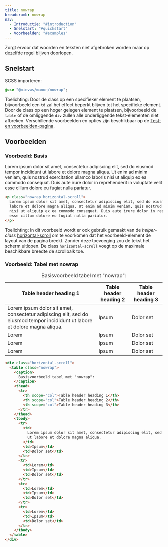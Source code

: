 ```yaml
---
title: nowrap
breadcrumb: nowrap
nav:
  - Introductie: "#introduction"
  - Snelstart: "#quickstart"
  - Voorbeelden: "#examples"
---
```


Zorgt ervoor dat woorden en teksten niet afgebroken worden maar op dezelfde
regel blijven doorlopen.

<h2 id="quick-start">Snelstart</h2>

SCSS importeren:

```scss
@use "@minvws/manon/nowrap";
```

<p class="explanation">
  <span>Toelichting:</span> Door de class op een specifieker element te plaatsen,
  bijvoorbeeld een <code>td</code> zal het effect beperkt blijven tot het specifieke
  element. Door de class op een hoger gelegen element te plaatsen, bijvoorbeeld de
  <code>table</code>
  of de omliggende <code>div</code> zullen alle onderliggende tekst-elementen niet afbreken.
  Verschillende voorbeelden en opties zijn beschikbaar op de
  <a href="/utility/nowrap-test">Test- en voorbeelden-pagina</a>.
</p>

<h2 id="examples">Voorbeelden</h2>

### Voorbeeld: Basis

<p class="nowrap horizontal-scroll">
  Lorem ipsum dolor sit amet, consectetur adipiscing elit, sed do eiusmod tempor incididunt
  ut labore et dolore magna aliqua. Ut enim ad minim veniam, quis nostrud exercitation
  ullamco laboris nisi ut aliquip ex ea commodo consequat. Duis aute irure dolor in
  reprehenderit in voluptate velit esse cillum dolore eu fugiat nulla pariatur.
</p>

```html
<p class="nowrap horizontal-scroll">
  Lorem ipsum dolor sit amet, consectetur adipiscing elit, sed do eiusmod tempor incididunt ut
  labore et dolore magna aliqua. Ut enim ad minim veniam, quis nostrud exercitation ullamco laboris
  nisi ut aliquip ex ea commodo consequat. Duis aute irure dolor in reprehenderit in voluptate velit
  esse cillum dolore eu fugiat nulla pariatur.
</p>
```

<p class="explanation">
  <span>Toelichting:</span> In dit voorbeeld wordt er ook gebruik gemaakt van de
  <dfn>helper-class</dfn>
  <a href="/utility/horizontal-scroll">horizontal-scroll</a>
  om te voorkomen dat het voorbeeld-element de layout van de pagina breekt. Zonder deze toevoeging
  zou de tekst het scherm uitlopen. De class <code>horizontal-scroll</code> voegt op de maximale
  beschikbare breedte de scrollbalk toe.
</p>

### Voorbeeld: Tabel met nowrap

<div class="horizontal-scroll">
  <table class="nowrap">
    <caption>Basisvoorbeeld tabel met "nowrap":</caption>
    <thead>
      <tr>
        <th scope="col">Table header heading 1</th>
        <th scope="col">Table header heading 2</th>
        <th scope="col">Table header heading 3</th>
      </tr>
    </thead>
    <tbody>
      <tr>
        <td
          >Lorem ipsum dolor sit amet, consectetur adipiscing elit, sed do eiusmod tempor
          incididunt ut labore et dolore magna aliqua.</td
        >
        <td>Ipsum</td>
        <td>Dolor set</td>
      </tr>
      <tr>
        <td>Lorem</td>
        <td>Ipsum</td>
        <td>Dolor set</td>
      </tr>
      <tr>
        <td>Lorem</td>
        <td>Ipsum</td>
        <td>Dolor set</td>
      </tr>
      <tr>
        <td>Lorem</td>
        <td>Ipsum</td>
        <td>Dolor set</td>
      </tr>
    </tbody>
  </table>
</div>

```html
<div class="horizontal-scroll">
  <table class="nowrap">
    <caption>
      Basisvoorbeeld tabel met "nowrap":
    </caption>
    <thead>
      <tr>
        <th scope="col">Table header heading 1</th>
        <th scope="col">Table header heading 2</th>
        <th scope="col">Table header heading 3</th>
      </tr>
    </thead>
    <tbody>
      <tr>
        <td>
          Lorem ipsum dolor sit amet, consectetur adipiscing elit, sed do eiusmod tempor incididunt
          ut labore et dolore magna aliqua.
        </td>
        <td>Ipsum</td>
        <td>Dolor set</td>
      </tr>
      <tr>
        <td>Lorem</td>
        <td>Ipsum</td>
        <td>Dolor set</td>
      </tr>
      <tr>
        <td>Lorem</td>
        <td>Ipsum</td>
        <td>Dolor set</td>
      </tr>
      <tr>
        <td>Lorem</td>
        <td>Ipsum</td>
        <td>Dolor set</td>
      </tr>
    </tbody>
  </table>
</div>
```
